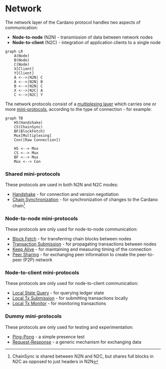 # Network

The network layer of the Cardano protocol handles two aspects of communication:

* **Node-to-node** (N2N) - transmission of data between network nodes
* **Node-to-client** (N2C) - integration of application clients to a single node

```mermaid
graph LR
    A(Node)
    B(Node)
    C(Node)
    X[Client]
    Y[Client]
    A <-->|N2N| C
    A <-->|N2N| B
    B <-->|N2N| C
    X <-->|N2C| A
    C <-->|N2C| Y
```

The network protocols consist of a [multiplexing
layer](multiplexing.md) which carries one or more
[mini-protocols](mini-protocols.md), according to the type of
connection - for example:

```mermaid
graph TB
    HS(Handshake)
    CS(ChainSync)
    BF(BlockFetch)
    Mux[Multiplexing]
    Con([Raw Connection])

    HS <--> Mux
    CS <--> Mux
    BF <--> Mux
    Mux <--> Con
```
### Shared mini-protocols

These protocols are used in both N2N and N2C modes:

* [Handshake](handshake.md) - for connection and version negotiation
* [Chain Synchronization]() - for synchronization of changes to the
  Cardano chain[^chainsync]

### Node-to-node mini-protocols

These protocols are only used for node-to-node communication:

* [Block Fetch]() - for transferring chain blocks between nodes
* [Transaction Submission]() - for propagating
  transactions between nodes
* [Keep Alive]() - for maintaining and measuring timing of
  the connection
* [Peer Sharing]() - for exchanging peer information to
  create the peer-to-peer (P2P) network

### Node-to-client mini-protocols

These protocols are only used for node-to-client communication:

* [Local State Query]() - for querying ledger state
* [Local Tx Submission]() - for submitting
  transactions locally
* [Local Tx Monitor]() - for monitoring transactions

### Dummy mini-protocols

These protocols are only used for testing and experimentation:

* [Ping-Pong]() - a simple presence test
* [Request-Response]() - a generic mechanism for
  exchanging data

[^chainsync]: ChainSync is shared between N2N and N2C, but shares full
blocks in N2C as opposed to just headers in N2N
